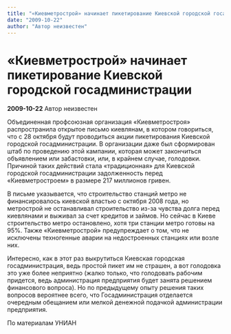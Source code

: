 ```yaml
---
title: "«Киевметрострой» начинает пикетирование Киевской городской госадминистрации"
date: "2009-10-22"
author: "Автор неизвестен"
---
```


# «Киевметрострой» начинает пикетирование Киевской городской госадминистрации

**2009-10-22** Автор неизвестен

Объединенная профсоюзная организация «Киевметростроя» распространила открытое письмо киевлянам, в котором говориться, что с 28 октября будут проводиться акции пикетирования Киевской городской госадминистрации. В организации даже был сформирован штаб по проведению этой кампании, которая может закончиться объявлением или забастовки, или, в крайнем случае, голодовки. Причиной таких действий стала «традиционная» для Киевской городской госадминистрации задолженность перед «Киевметростроем» в размере 217 миллионов гривен.

В письме указывается, что строительство станций метро не финансировалось киевской властью с октября 2008 года, но метрострой не останавливал строительство из-за чувства долга перед киевлянами и выживал за счет кредитов и займов. Но сейчас в Киеве строительство метро остановлено, хотя три станции метро готовы на 95%. Также «Киевметрострой» предупреждает о том, что не исключены техногенные аварии на недостроенных станциях или возле них.

Интересно, как в этот раз выкрутиться Киевская городская госадминистрация, ведь простой пикет им не страшен, а вот голодовка это уже более неприятно (жалко только, что голодовать рабочим придется, ведь администрация предприятия будет занята решением финансового вопроса). Но по предыдущему опыту решения таких вопросов вероятнее всего, что Госадминистрация отделается очередным обещанием или мелкой денежной подачкой администрации предприятия.

По материалам УНИАН